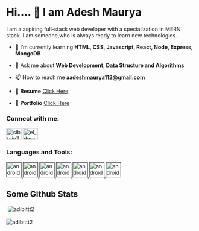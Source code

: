 # Hi.... 👋 I am Adesh Maurya


 I am a aspiring full-stack web developer with a specialization in MERN stack. I am someone,who is always ready to learn new technologies .<br/>

- 🌱 I’m currently learning **HTML, CSS, Javascript, React, Node, Express, MongoDB**

- 💬 Ask me about **Web Development, Data Structure and Algorithms**

- 📫 How to reach me **aadeshmaurya112@gmail.com** 
- 📄 **Resume** [Click Here](https://drive.google.com/file/d/1GXofbcLhoZY99L7uErlgHx857CvTLLOB/view?usp=sharing)
- 📄 **Portfolio** [Click Here](https://adeshmaurya-portfolio.netlify.app/)

<h3 align="left">Connect with me:</h3>
<p align="left">

<a href="https://www.linkedin.com/in/adesh-maurya-427261222/" target="blank"><img align="center" src="https://raw.githubusercontent.com/rahuldkjain/github-profile-readme-generator/master/src/images/icons/Social/linked-in-alt.svg" alt="sibtain7352" height="30" width="40" /></a>
<a href="https://github.com/Aadesh1311" target="blank"><img align="center" src="https://www.influxdata.com/wp-content/uploads/GitHub-logo.jpg" alt="el_dorado_sib" height="30" width="40" /></a>
</p>
 
 


<h3 align="left">Languages and Tools:</h3>
<p align="left"> 

<a href="" target="_blank" rel="noreferrer"> <img src="https://upload.wikimedia.org/wikipedia/commons/thumb/6/61/HTML5_logo_and_wordmark.svg/1200px-HTML5_logo_and_wordmark.svg.png" alt="android" width="40" height="40"/> </a> 
<a href="" target="_blank" rel="noreferrer"> <img src="https://upload.wikimedia.org/wikipedia/commons/thumb/d/d5/CSS3_logo_and_wordmark.svg/1200px-CSS3_logo_and_wordmark.svg.png" alt="android" width="40" height="40"/> </a>
 <a href="" target="_blank" rel="noreferrer"> <img src="http://code-institute-org.github.io/Full-Stack-Web-Developer-Stream-0/assets/javascript.png" alt="android" width="40" height="40"/> </a>
<a href="" target="_blank" rel="noreferrer"> <img src="https://upload.wikimedia.org/wikipedia/commons/thumb/a/a7/React-icon.svg/1200px-React-icon.svg.png" alt="android" width="40" height="40"/> </a> 
<a href="" target="_blank" rel="noreferrer"> <img src="https://upload.wikimedia.org/wikipedia/commons/thumb/d/d9/Node.js_logo.svg/1200px-Node.js_logo.svg.png" alt="android" width="40" height="40"/> </a> 
<a href="" target="_blank" rel="noreferrer"> <img src="https://miro.medium.com/max/1400/1*XP-mZOrIqX7OsFInN2ngRQ.png" alt="android" width="40" height="40"/> </a> 
<a href="" target="_blank" rel="noreferrer"> <img src="https://g.foolcdn.com/art/companylogos/square/mdb.png" alt="android" width="40" height="40"/> </a> 

 </p>

## Some Github Stats <br/>

<div>&nbsp;<img align="center" src="https://github-readme-stats.vercel.app/api?username=Aadesh1311&show_icons=true&locale=en" alt="adibittt2" /></div> <br/>

<div><img align="left" src="https://github-readme-stats.vercel.app/api/top-langs?username=Aadesh1311&show_icons=true&locale=en&layout=compact" alt="adibittt2" /></div>





